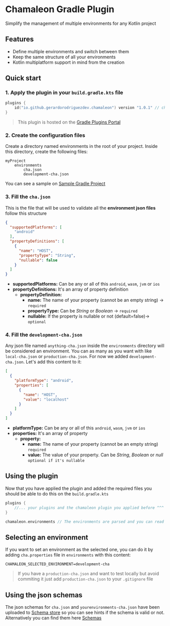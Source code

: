 # Chamaleon Gradle Plugin

Simplify the management of multiple environments for any Kotlin project

## Features

- Define multiple environments and switch between them
- Keep the same structure of all your environments
- Kotlin multiplatform support in mind from the creation

## Quick start

### 1. Apply the plugin in your `build.gradle.kts` file

```kotlin
plugins {
    id("io.github.gerardorodriguezdev.chamaleon") version "1.0.1" // check the latest version
}
```

> This plugin is hosted on the [Gradle Plugins Portal](https://plugins.gradle.org/)

### 2. Create the configuration files

Create a directory named environments in the root of your project. Inside this directory, create the following files:

```text
myProject
    environments
        cha.json
        development-cha.json
```

You can see a sample on [Sample Gradle Project](../samples/gradle-project)

### 3. Fill the `cha.json`

This is the file that will be used to validate all the **environment json files** follow this structure

```json
{
  "supportedPlatforms": [
    "android"
  ],
  "propertyDefinitions": [
    {
      "name": "HOST",
      "propertyType": "String",
      "nullable": false
    }
  ]
}
```

- **supportedPlatforms:** Can be any or all of this `android`, `wasm`, `jvm` or `ios`
- **propertyDefinitions:** It's an array of property definition
    - **propertyDefinition:**
        - **name:** The name of your property (cannot be an empty string) -> `required`
        - **propertyType:** Can be *String* or *Boolean* -> `required`
        - **nullable:** If the property is nullable or not (default=false)-> `optional`

### 4. Fill the `development-cha.json`

Any json file named `anything-cha.json` inside the `environments` directory will be considered an environment.
You can as many as you want with like `local-cha.json` or `production-cha.json`. For now we added
`development-cha.json`. Let's add this content to it:

```json
[
  {
    "platformType": "android",
    "properties": [
      {
        "name": "HOST",
        "value": "localhost"
      }
    ]
  }
]
```

- **platformType:** Can be any or all of this `android`, `wasm`, `jvm` or `ios`
- **properties:** It's an array of property
    - **property:**
        - **name:** The name of your property (cannot be an empty string) `required`
        - **value:** The value of your property. Can be *String*, *Boolean* or *null* `optional if it's nullable`

## Using the plugin

Now that you have applied the plugin and added the required files you should be able to do this on the
`build.gradle.kts`

```kotlin
plugins {
    //... your plugins and the chamaleon plugin you applied before ^^^
}

chamaleon.environments // The environments are parsed and you can read the properties per environment and/or per platform
```

## Selecting an environment

If you want to set an environment as the selected one, you can do it by adding `cha.properties` file in
`environments` with this content:

```properties
CHAMALEON_SELECTED_ENVIRONMENT=development-cha
```

> If you have a `production-cha.json` and want to test locally but avoid commiting it just add
> `production-cha.json` to your `.gitignore` file

## Using the json schemas

The json schemas for `cha.json` and `yourenvironments-cha.json` have been uploaded to
[Schema store](https://www.schemastore.org/json/) so you can see hints if the schema is valid or not. Alternatively you
can find them here [Schemas](../schemas)